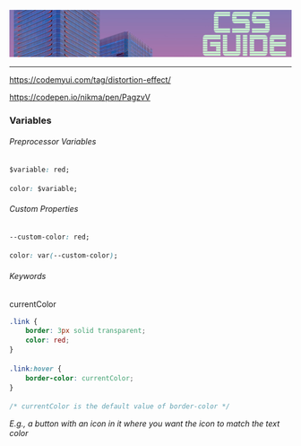 
<a name="table-of-contents"/>

![Pictures](banners/CSS-guide-banner.png)


---

https://codemyui.com/tag/distortion-effect/

https://codepen.io/nikma/pen/PagzvV

### Variables

###### Preprocessor Variables

```css
$variable: red;

color: $variable;
```

###### Custom Properties

```css
--custom-color: red;

color: var(--custom-color);
```

###### Keywords

currentColor

```css
.link {
    border: 3px solid transparent;
    color: red;
}

.link:hover {
    border-color: currentColor;
}

/* currentColor is the default value of border-color */
```
*E.g., a button with an icon in it where you want the icon to match the text color*
